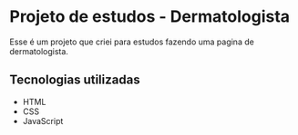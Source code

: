 # Projeto de estudos - Dermatologista
Esse é um projeto que criei para estudos fazendo uma pagina de dermatologista.
## Tecnologias utilizadas 
- HTML
- CSS
- JavaScript